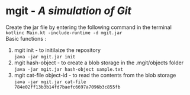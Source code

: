 # mgit - *A simulation of Git*

Create the jar file by entering the following command in the terminal<br>
```kotlinc Main.kt -include-runtime -d mgit.jar```<br>
Basic functions : 
1. mgit init - to initilaize the repository<br>
```java -jar mgit.jar init```
2. mgit hash-object <file-path> - to create a blob storage in the .mgit/objects folder<br>
```java -jar mgit.jar hash-object sample.txt```
3. mgit cat-file object-id - to read the contents from the blob storage<br>
```java -jar mgit.jar cat-file 784e02ff13b3b14fd7baefc6697a7096b3c855fb```
